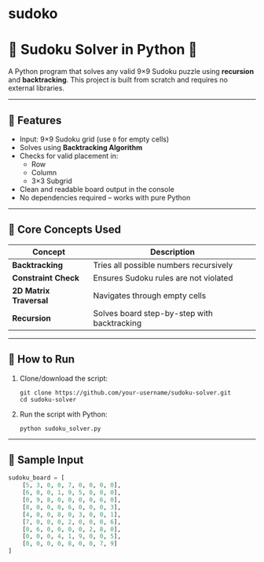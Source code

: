 # sudoko
# 🔢 Sudoku Solver in Python 🧩

A Python program that solves any valid 9×9 Sudoku puzzle using **recursion** and **backtracking**. This project is built from scratch and requires no external libraries.

---

## 📌 Features

- Input: 9×9 Sudoku grid (use `0` for empty cells)
- Solves using **Backtracking Algorithm**
- Checks for valid placement in:
  - Row
  - Column
  - 3×3 Subgrid
- Clean and readable board output in the console
- No dependencies required – works with pure Python

---

## 🧠 Core Concepts Used

| Concept           | Description                                  |
|-------------------|----------------------------------------------|
| **Backtracking**  | Tries all possible numbers recursively       |
| **Constraint Check** | Ensures Sudoku rules are not violated      |
| **2D Matrix Traversal** | Navigates through empty cells             |
| **Recursion**     | Solves board step-by-step with backtracking |

---

## 🚀 How to Run

1. Clone/download the script:
    ```
    git clone https://github.com/your-username/sudoku-solver.git
    cd sudoku-solver
    ```

2. Run the script with Python:
    ```
    python sudoku_solver.py
    ```

---

## 🧩 Sample Input

```python
sudoku_board = [
    [5, 3, 0, 0, 7, 0, 0, 0, 0],
    [6, 0, 0, 1, 9, 5, 0, 0, 0],
    [0, 9, 8, 0, 0, 0, 0, 6, 0],
    [8, 0, 0, 0, 6, 0, 0, 0, 3],
    [4, 0, 0, 8, 0, 3, 0, 0, 1],
    [7, 0, 0, 0, 2, 0, 0, 0, 6],
    [0, 6, 0, 0, 0, 0, 2, 8, 0],
    [0, 0, 0, 4, 1, 9, 0, 0, 5],
    [0, 0, 0, 0, 8, 0, 0, 7, 9]
]
